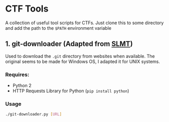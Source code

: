 # CTF Tools
A collection of useful tool scripts for CTFs. Just clone this to some directory and add the path to the `$PATH` environment variable

## 1. git-downloader (Adapted from [SLMT](https://github.com/SLMT/ctf-tools/tree/master/git-repository/downloader))
Used to download the `.git` directory from websites when available. The original seems to be made for Windows OS, I adapted it for UNIX systems.
### Requires:
* Python 2
* HTTP Requests Library for Python (`pip install python`)

### Usage
```bash
./git-downloader.py [URL]
```

